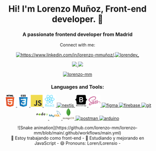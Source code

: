   <h1 align="center">Hi! I'm Lorenzo Muñoz, Front-end developer. 👋</h1>
<h3 align="center">A passionate frontend developer from Madrid</h3>

<div
  <h3 align="center">Connect with me:</h3>
  <p align="center">
    <a 
      href="https://linkedin.com/in/https://www.linkedin.com/in/lorenzo-mmuñoz/" 
      target="blank">
        <img 
          align="center" 
          src="https://raw.githubusercontent.com/rahuldkjain/github-profile-readme-generator/master/src/images/icons/Social/linked-in-alt.svg" 
          alt="https://www.linkedin.com/in/lorenzo-mmuñoz/" 
          height="30" 
          width="40" 
        />
    </a>
    <a 
       href="https://twitter.com/lorendev_" 
       target="blank">
        <img 
          align="center" 
          src="https://raw.githubusercontent.com/rahuldkjain/github-profile-readme-generator/master/src/images/icons/Social/twitter.svg"  
          alt="lorendev_" 
          height="30" 
          width="40" 
         />
     </a>
  </p>  

  <div align="center">
    <a href="https://github.com/lorenzo-mm">
    <img height="180em" src="https://github-readme-stats.vercel.app/api?username=lorenzo-mm&show_icons=true&theme=merko&include_all_commits=true&count_private=true"/>
    <img height="180em" src="https://github-readme-stats.vercel.app/api/top-langs/?username=lorenzo-mm&layout=compact&langs_count=7&theme=merko"/>
  </div>
</div>
  
<p align="center" >
  <a href="https://github.com/ryo-ma/github-profile-trophy">
    <img src="https://github-profile-trophy.vercel.app/?username=lorenzo-mm" alt="lorenzo-mm" />
  </a> 
</p>
  


<h3 align="center">Languages and Tools:</h3>
<p align="center">
  <a href="https://www.w3.org/html/" target="_blank" rel="noreferrer"> 
    <img src="https://raw.githubusercontent.com/devicons/devicon/master/icons/html5/html5-original-wordmark.svg" alt="html5" width="40" height="40" padding="2px" /> 
  </a>
  <a href="https://www.w3schools.com/css/" target="_blank" rel="noreferrer"> 
    <img src="https://raw.githubusercontent.com/devicons/devicon/master/icons/css3/css3-original-wordmark.svg" alt="css3" width="40" height="40" padding="2px" /> 
  </a>
  <a href="https://developer.mozilla.org/en-US/docs/Web/JavaScript" target="_blank" rel="noreferrer"> 
    <img src="https://raw.githubusercontent.com/devicons/devicon/master/icons/javascript/javascript-original.svg" alt="javascript" width="40" height="40" padding="2px" /> 
  </a>
  <a href="https://reactjs.org/" target="_blank" rel="noreferrer"> 
    <img src="https://raw.githubusercontent.com/devicons/devicon/master/icons/react/react-original-wordmark.svg" alt="react" width="40" height="40" padding="2px" /> 
  </a>
  <a href="https://nextjs.org/" target="_blank" rel="noreferrer"> 
    <img src="https://cdn.worldvectorlogo.com/logos/nextjs-2.svg" alt="nextjs" width="40" height="40" color="white" padding="2px" /> 
  </a>
  <a href="https://getbootstrap.com" target="_blank" rel="noreferrer"> 
    <img src="https://raw.githubusercontent.com/devicons/devicon/master/icons/bootstrap/bootstrap-plain-wordmark.svg" alt="bootstrap" width="40" height="40" padding="2px" /> 
  </a>
  <a href="https://sass-lang.com" target="_blank" rel="noreferrer"> 
    <img src="https://raw.githubusercontent.com/devicons/devicon/master/icons/sass/sass-original.svg" alt="sass" width="40" height="40" padding="2px" /> 
  </a>
  <a href="https://www.figma.com/" target="_blank" rel="noreferrer"> 
    <img src="https://www.vectorlogo.zone/logos/figma/figma-icon.svg" alt="figma" width="40" height="40" padding="2px" /> 
  </a> 
  <a href="https://firebase.google.com/" target="_blank" rel="noreferrer"> 
    <img src="https://www.vectorlogo.zone/logos/firebase/firebase-icon.svg" alt="firebase" width="40" height="40" padding="2px" /> 
  </a> 
  <a href="https://git-scm.com/" target="_blank" rel="noreferrer"> 
    <img src="https://www.vectorlogo.zone/logos/git-scm/git-scm-icon.svg" alt="git" width="40" height="40" padding="2px" /> 
  </a> 
  <a href="https://nodejs.org" target="_blank" rel="noreferrer"> 
    <img src="https://raw.githubusercontent.com/devicons/devicon/master/icons/nodejs/nodejs-original-wordmark.svg" alt="nodejs" width="40" height="40" padding="2px" /> 
  </a>
  <a href="https://www.mysql.com/" target="_blank" rel="noreferrer"> 
    <img src="https://raw.githubusercontent.com/devicons/devicon/master/icons/mysql/mysql-original-wordmark.svg" alt="mysql" width="40" height="40" padding="2px" /> 
  </a>
   <a href="https://www.mongodb.com/" target="_blank" rel="noreferrer"> 
    <img src="https://raw.githubusercontent.com/devicons/devicon/master/icons/mongodb/mongodb-original-wordmark.svg" alt="mongodb" width="40" height="40" padding="2px" /> 
  </a>
  <a href="https://postman.com" target="_blank" rel="noreferrer"> 
    <img src="https://www.vectorlogo.zone/logos/getpostman/getpostman-icon.svg" alt="postman" width="40" height="40" padding="2px" /> 
  </a>
  <a href="https://www.arduino.cc/" target="_blank" rel="noreferrer"> 
    <img src="https://cdn.worldvectorlogo.com/logos/arduino-1.svg" alt="arduino" width="40" height="40" padding="2px" /> 
  </a>
</p>

<div align="center">
  ![Snake animation](https://github.com/lorenzo-mm/lorenzo-mm/blob/main/.github/workflows/main.yml)
</div>
<div align="center">
  🔭 Estoy trabajando como front-end - 🌱 Estudiando y mejorando en JavaScript  - 😄 Pronouns: Loren/Lorensio - 
</div>

